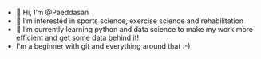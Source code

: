 - 👋 Hi, I’m @Paeddasan
- 👀 I’m interested in sports science, exercise science and rehabilitation
- 🌱 I’m currently learning python and data science to make my work more efficient and get some data behind it!
-    I'm a beginner with git and everything around that :-)


<!---
Paeddasan/Paeddasan is a ✨ special ✨ repository because its `README.md` (this file) appears on your GitHub profile.
You can click the Preview link to take a look at your changes.
--->
